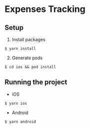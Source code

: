 # Expenses Tracking

## Setup

1. Install packages  
```
$ yarn install
```

2. Generate pods  
```
$ cd ios && pod install
```

## Running the project  
* iOS  
```
$ yarn ios
```
* Android  
```
$ yarn android
```
